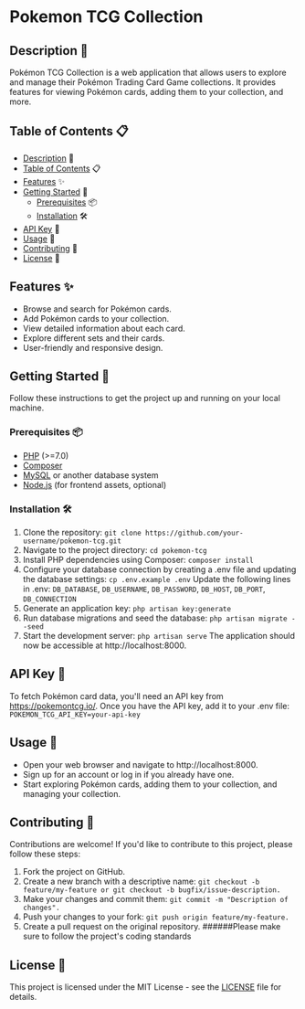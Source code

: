 # Pokemon TCG Collection

## Description 📄

Pokémon TCG Collection is a web application that allows users to explore and manage their Pokémon Trading Card Game collections. It provides features for viewing Pokémon cards, adding them to your collection, and more.

## Table of Contents 📋

- [Description](#description-) 📄
- [Table of Contents](#table-of-contents-) 📋
- [Features](#features-) ✨
- [Getting Started](#getting-started-) 🚀
  - [Prerequisites](#prerequisites-) 📦
  - [Installation](#installation-) 🛠️
- [API Key](#api-key-) 🔑
- [Usage](#usage-) 📝
- [Contributing](#contributing-) 🤝
- [License](#license-) 📜

## Features ✨

- Browse and search for Pokémon cards.
- Add Pokémon cards to your collection.
- View detailed information about each card.
- Explore different sets and their cards.
- User-friendly and responsive design.

## Getting Started 🚀

Follow these instructions to get the project up and running on your local machine.

### Prerequisites 📦

- [PHP](https://www.php.net/) (>=7.0)
- [Composer](https://getcomposer.org/)
- [MySQL](https://www.mysql.com/) or another database system
- [Node.js](https://nodejs.org/) (for frontend assets, optional)

### Installation 🛠️

1. Clone the repository: ```git clone https://github.com/your-username/pokemon-tcg.git```
2. Navigate to the project directory: ```cd pokemon-tcg```
3. Install PHP dependencies using Composer: ```composer install```
4. Configure your database connection by creating a .env file and updating the database settings: ```cp .env.example .env```
Update the following lines in .env: ```DB_DATABASE```, ```DB_USERNAME```, ```DB_PASSWORD```, ```DB_HOST```, ```DB_PORT```, ```DB_CONNECTION```
5. Generate an application key: ```php artisan key:generate```
6. Run database migrations and seed the database: ```php artisan migrate --seed```
7. Start the development server: ```php artisan serve```
The application should now be accessible at http://localhost:8000.

## API Key 🔑

To fetch Pokémon card data, you'll need an API key from https://pokemontcg.io/. Once you have the API key, add it to your .env file: ```POKEMON_TCG_API_KEY=your-api-key```

## Usage 📝

- Open your web browser and navigate to http://localhost:8000.
- Sign up for an account or log in if you already have one.
- Start exploring Pokémon cards, adding them to your collection, and managing your collection.

## Contributing 🤝

Contributions are welcome! If you'd like to contribute to this project, please follow these steps:

1. Fork the project on GitHub.
2. Create a new branch with a descriptive name: ```git checkout -b feature/my-feature or git checkout -b bugfix/issue-description.```
3. Make your changes and commit them: ```git commit -m "Description of changes".```
4. Push your changes to your fork: ```git push origin feature/my-feature.```
5. Create a pull request on the original repository.
######Please make sure to follow the project's coding standards

## License 📜

This project is licensed under the MIT License - see the [LICENSE](LICENSE) file for details.
